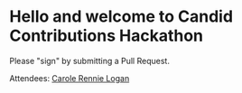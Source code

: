 # Hello and welcome to Candid Contributions Hackathon

Please "sign" by submitting a Pull Request.

Attendees:
[Carole Rennie Logan](https://twitter.com/crgrieve)
